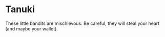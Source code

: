 # Tanuki

These little bandits are mischievous. Be careful, they will steal your heart (and maybe your wallet). 
